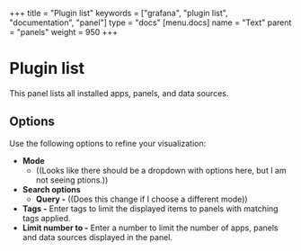 +++
title = "Plugin list"
keywords = ["grafana", "plugin list", "documentation", "panel"]
type = "docs"
[menu.docs]
name = "Text"
parent = "panels"
weight = 950
+++

# Plugin list

This panel lists all installed apps, panels, and data sources.

## Options

Use the following options to refine your visualization:

- **Mode**
  - ((Looks like there should be a dropdown with options here, but I am not seeing ptions.))
- **Search options**
  - **Query -** ((Does this change if I choose a different mode))
- **Tags -** Enter tags to limit the displayed items to panels with matching tags applied.
- **Limit number to -** Enter a number to limit the number of apps, panels and data sources displayed in the panel.

